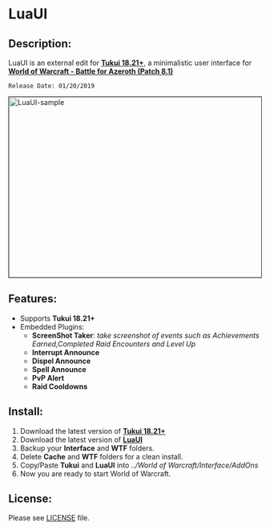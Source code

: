 # LuaUI

## Description:

LuaUI is an external edit for [**Tukui 18.21+**](https://www.tukui.org/), a minimalistic user interface for [**World of Warcraft - Battle for Azeroth (Patch 8.1)**](https://worldofwarcraft.com/en-us/)

```
Release Date: 01/20/2019
```

<a href="https://i.imgur.com/52edNKs.jpg"><img src="https://i.imgur.com/52edNKs.jpg" alt="LuaUI-sample" width="640" height="360" border="1"/></a>

## Features:

+ Supports **Tukui 18.21+**
+ Embedded Plugins:
    - **ScreenShot Taker**: *take screenshot of events such as Achievements Earned,Completed Raid Encounters and Level Up*
    - **Interrupt Announce**
    - **Dispel Announce**
    - **Spell Announce**
    - **PvP Alert**
    - **Raid Cooldowns**

## Install:

1. Download the latest version of [**Tukui 18.21+**](https://www.tukui.org/)
2. Download the latest version of [**LuaUI**](https://github.com/PedroZC90/LuaUI)
3. Backup your **Interface** and **WTF** folders.
4. Delete **Cache** and **WTF** folders for a clean install.
5. Copy/Paste **Tukui** and **LuaUI** into *../World of Warcraft/Interface/AddOns*
6. Now you are ready to start World of Warcraft.

## License:

Please see [LICENSE](https://github.com/PedroZC90/LuaUI/tree/master/LICENSE) file.